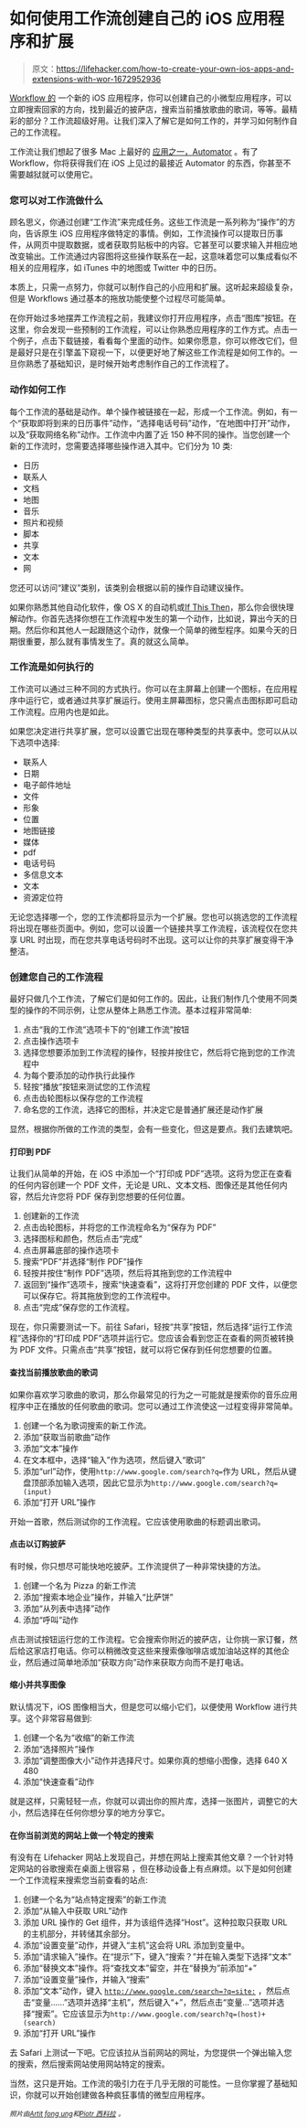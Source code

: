 # 如何使用工作流创建自己的 iOS 应用程序和扩展

> 原文：<https://lifehacker.com/how-to-create-your-own-ios-apps-and-extensions-with-wor-1672952936>

[Workflow 的](https://itunes.apple.com/app/workflow-powerful-automation/id915249334) 一个新的 iOS 应用程序，你可以创建自己的小微型应用程序，可以立即搜索回家的方向，找到最近的披萨店，搜索当前播放歌曲的歌词，等等。最精彩的部分？工作流超级好用。让我们深入了解它是如何工作的，并学习如何制作自己的工作流程。



工作流让我们想起了很多 Mac 上最好的 [应用之一，Automator](https://lifehacker.com/automate-just-about-anything-on-your-mac-no-coding-req-5668648) 。有了 Workflow，你将获得我们在 iOS 上见过的最接近 Automator 的东西，你甚至不需要越狱就可以使用它。

### 您可以对工作流做什么

顾名思义，你通过创建“工作流”来完成任务。这些工作流是一系列称为“操作”的方向，告诉原生 iOS 应用程序做特定的事情。例如，工作流操作可以提取日历事件，从网页中提取数据，或者获取剪贴板中的内容。它甚至可以要求输入并相应地改变输出。工作流通过内容图将这些操作联系在一起，这意味着您可以集成看似不相关的应用程序，如 iTunes 中的地图或 Twitter 中的日历。

本质上，只需一点努力，你就可以制作自己的小应用和扩展。这听起来超级复杂，但是 Workflows 通过基本的拖放功能使整个过程尽可能简单。

在你开始过多地摆弄工作流程之前，我建议你打开应用程序，点击“图库”按钮。在这里，你会发现一些预制的工作流程，可以让你熟悉应用程序的工作方式。点击一个例子，点击下载链接，看看每个里面的动作。如果你愿意，你可以修改它们，但是最好只是在引擎盖下窥视一下，以便更好地了解这些工作流程是如何工作的。一旦你熟悉了基础知识，是时候开始考虑制作自己的工作流程了。

### 动作如何工作

每个工作流的基础是动作。单个操作被链接在一起，形成一个工作流。例如，有一个“获取即将到来的日历事件”动作，“选择电话号码”动作，“在地图中打开”动作，以及“获取网络名称”动作。工作流中内置了近 150 种不同的操作。当您创建一个新的工作流时，您需要选择哪些操作进入其中。它们分为 10 类:

*   日历
*   联系人
*   文档
*   地图
*   音乐
*   照片和视频
*   脚本
*   共享
*   文本
*   网

您还可以访问“建议”类别，该类别会根据以前的操作自动建议操作。

如果你熟悉其他自动化软件，像 OS X 的自动机或[If This Then](https://ifttt.com/)，那么你会很快理解动作。你首先选择你想在工作流程中发生的第一个动作，比如说，算出今天的日期。然后你和其他人一起跟随这个动作，就像一个简单的微型程序。如果今天的日期很重要，那么就有事情发生了。真的就这么简单。

### 工作流是如何执行的

工作流可以通过三种不同的方式执行。你可以在主屏幕上创建一个图标，在应用程序中运行它，或者通过共享扩展运行。使用主屏幕图标，您只需点击图标即可启动工作流程。应用内也是如此。

如果您决定进行共享扩展，您可以设置它出现在哪种类型的共享表中。您可以从以下选项中选择:

*   联系人
*   日期
*   电子邮件地址
*   文件
*   形象
*   位置
*   地图链接
*   媒体
*   pdf
*   电话号码
*   多信息文本
*   文本
*   资源定位符

无论您选择哪一个，您的工作流都将显示为一个扩展。您也可以挑选您的工作流程将出现在哪些页面中。例如，您可以设置一个链接共享工作流程，该流程仅在您共享 URL 时出现，而在您共享电话号码时不出现。这可以让你的共享扩展变得干净整洁。

### 创建您自己的工作流程

最好只做几个工作流，了解它们是如何工作的。因此，让我们制作几个使用不同类型的操作的不同示例，让您从整体上熟悉工作流。基本过程非常简单:

1.  点击“我的工作流”选项卡下的“创建工作流”按钮
2.  点击操作选项卡
3.  选择您想要添加到工作流程的操作，轻按并按住它，然后将它拖到您的工作流程中
4.  为每个要添加的动作执行此操作
5.  轻按“播放”按钮来测试您的工作流程
6.  点击齿轮图标以保存您的工作流程
7.  命名您的工作流，选择它的图标，并决定它是普通扩展还是动作扩展

显然，根据你所做的工作流的类型，会有一些变化，但这是要点。我们去建筑吧。

#### 打印到 PDF

让我们从简单的开始，在 iOS 中添加一个“打印成 PDF”选项。这将为您正在查看的任何内容创建一个 PDF 文件，无论是 URL、文本文档、图像还是其他任何内容，然后允许您将 PDF 保存到您想要的任何位置。

1.  创建新的工作流
2.  点击齿轮图标，并将您的工作流程命名为“保存为 PDF”
3.  选择图标和颜色，然后点击“完成”
4.  点击屏幕底部的操作选项卡
5.  搜索“PDF”并选择“制作 PDF”操作
6.  轻按并按住“制作 PDF”选项，然后将其拖到您的工作流程中
7.  返回到“操作”选项卡，搜索“快速查看”，这将打开您创建的 PDF 文件，以便您可以保存它。将其拖放到您的工作流程中。
8.  点击“完成”保存您的工作流程。

现在，你只需要测试一下。前往 Safari，轻按“共享”按钮，然后选择“运行工作流程”选择你的“打印成 PDF”选项并运行它。您应该会看到您正在查看的网页被转换为 PDF 文件。只需点击“共享”按钮，就可以将它保存到任何您想要的位置。

#### 查找当前播放歌曲的歌词

如果你喜欢学习歌曲的歌词，那么你最常见的行为之一可能就是搜索你的音乐应用程序中正在播放的任何歌曲的歌词。您可以通过工作流使这一过程变得非常简单。

1.  创建一个名为歌词搜索的新工作流。
2.  添加“获取当前歌曲”动作
3.  添加“文本”操作
4.  在文本框中，选择“输入”作为选项，然后键入“歌词”
5.  添加“url”动作，使用`http://www.google.com/search?q=`作为 URL，然后从键盘顶部添加输入选项，因此它显示为`http://www.google.com/search?q=(input)`
6.  添加“打开 URL”操作

开始一首歌，然后测试你的工作流程。它应该使用歌曲的标题调出歌词。

#### 点击以订购披萨

有时候，你只想尽可能快地吃披萨。工作流提供了一种非常快捷的方法。

1.  创建一个名为 Pizza 的新工作流
2.  添加“搜索本地企业”操作，并输入“比萨饼”
3.  添加“从列表中选择”动作
4.  添加“呼叫”动作

点击测试按钮运行您的工作流程。它会搜索你附近的披萨店，让你挑一家订餐，然后给这家店打电话。你可以稍微改变这些来搜索像咖啡店或加油站这样的其他企业，然后通过简单地添加“获取方向”动作来获取方向而不是打电话。

#### 缩小并共享图像

默认情况下，iOS 图像相当大，但是您可以缩小它们，以便使用 Workflow 进行共享。这个非常容易做到:

1.  创建一个名为“收缩”的新工作流
2.  添加“选择照片”操作
3.  添加“调整图像大小”动作并选择尺寸。如果你真的想缩小图像，选择 640 X 480
4.  添加“快速查看”动作

就是这样，只需轻轻一点，你就可以调出你的照片库，选择一张图片，调整它的大小，然后选择在任何你想分享的地方分享它。

#### 在你当前浏览的网站上做一个特定的搜索

有没有在 Lifehacker 网站上发现自己，并想在网站上搜索其他文章？一个针对特定网站的谷歌搜索在桌面上很容易 ，但在移动设备上有点麻烦。以下是如何创建一个工作流程来搜索您当前查看的站点:

1.  创建一个名为“站点特定搜索”的新工作流
2.  添加“从输入中获取 URL”动作
3.  添加 URL 操作的 Get 组件，并为该组件选择“Host”。这种拉取只获取 URL 的主机部分，并转储其余部分。
4.  添加“设置变量”动作，并键入“主机”这会将 URL 添加到变量中。
5.  添加“请求输入”操作。在“提示”下，键入“搜索？”并在输入类型下选择“文本”
6.  添加“替换文本”操作。将“查找文本”留空，并在“替换为”前添加“+”
7.  添加“设置变量”操作，并输入“搜索”
8.  添加“文本”动作，键入 [`http://www.google.com/search=?q=site:`](http://www.google.com/search=?q=site:) ，然后点击“变量……”选项并选择“主机”，然后键入“+”，然后点击“变量...”选项并选择“搜索”。它应该显示为`http://www.google.com/search?q=(host)+(search)`
9.  添加“打开 URL”操作

去 Safari 上测试一下吧。它应该拉从当前网站的网址，为您提供一个弹出输入您的搜索，然后搜索网站使用网站特定的搜索。

当然，这只是开始。工作流的吸引力在于几乎无限的可能性。一旦你掌握了基础知识，你就可以开始创建做各种疯狂事情的微型应用程序。

*<small>照片由</small>*[*<small>Artit fong ung</small>*](http://www.shutterstock.com/pic.mhtml?id=224259943&src=id)*<small>和</small>*[*<small>Piotr 西科拉</small>*](http://www.shutterstock.com/pic.mhtml?id=7378513&src=id) *<small>。</small>*